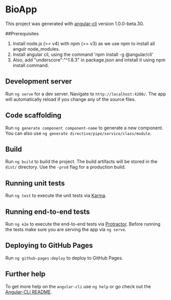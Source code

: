 # BioApp

This project was generated with [angular-cli](https://github.com/angular/angular-cli) version 1.0.0-beta.30.

##Prerequisites
1. Install node.js (>= v4) with npm (>= v3) as we use npm to install all angulr node_modules.
2. Install angular cli, using the command 'npm install -g @angular/cli'
3. Also, add "underscore":"^1.8.3" in package.json and intstall it using npm install command.

## Development server
Run `ng serve` for a dev server. Navigate to `http://localhost:4200/`. The app will automatically reload if you change any of the source files.

## Code scaffolding

Run `ng generate component component-name` to generate a new component. You can also use `ng generate directive/pipe/service/class/module`.

## Build

Run `ng build` to build the project. The build artifacts will be stored in the `dist/` directory. Use the `-prod` flag for a production build.

## Running unit tests

Run `ng test` to execute the unit tests via [Karma](https://karma-runner.github.io).

## Running end-to-end tests

Run `ng e2e` to execute the end-to-end tests via [Protractor](http://www.protractortest.org/).
Before running the tests make sure you are serving the app via `ng serve`.

## Deploying to GitHub Pages

Run `ng github-pages:deploy` to deploy to GitHub Pages.

## Further help

To get more help on the `angular-cli` use `ng help` or go check out the [Angular-CLI README](https://github.com/angular/angular-cli/blob/master/README.md).
